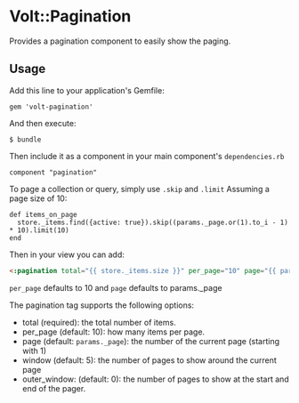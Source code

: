 # Volt::Pagination

Provides a pagination component to easily show the paging.

## Usage

Add this line to your application's Gemfile:

    gem 'volt-pagination'

And then execute:

    $ bundle

Then include it as a component in your main component's ```dependencies.rb```

    component "pagination"

To page a collection or query, simply use ```.skip``` and ```.limit```
Assuming a page size of 10:

    def items_on_page
      store._items.find({active: true}).skip((params._page.or(1).to_i - 1) * 10).limit(10)
    end

Then in your view you can add:

```html
<:pagination total="{{ store._items.size }}" per_page="10" page="{{ params._page }}" />
```

```per_page``` defaults to 10 and ```page``` defaults to params._page

The pagination tag supports the following options:

- total (required): the total number of items.
- per_page (default: 10): how many items per page.
- page (default: ```params._page```): the number of the current page (starting with 1)
- window (default: 5): the number of pages to show around the current page
- outer_window: (default: 0): the number of pages to show at the start and end of the pager.
